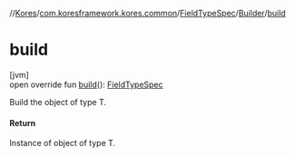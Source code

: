//[Kores](../../../../index.md)/[com.koresframework.kores.common](../../index.md)/[FieldTypeSpec](../index.md)/[Builder](index.md)/[build](build.md)

# build

[jvm]\
open override fun [build](build.md)(): [FieldTypeSpec](../index.md)

Build the object of type T.

#### Return

Instance of object of type T.
